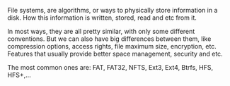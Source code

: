 File systems, are algorithms, or ways to physically store information in a disk. How this information is written, stored, read and etc from it.

In most ways, they are all pretty similar, with only some different conventions. But we can also have big differences between them, like compression options, access rights, file maximum size, encryption, etc. Features that usually provide better space management, security and etc.

The most common ones are: FAT, FAT32, NFTS, Ext3, Ext4, Btrfs, HFS, HFS+,...